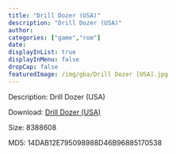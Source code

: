```yaml
---
title: "Drill Dozer (USA)"
description: "Drill Dozer (USA)"
author: 
categories: ["game","rom"]
date: 
displayInList: true
displayInMenu: false
dropCap: false
featuredImage: /img/gba/Drill Dozer [USA].jpg
---
```


Description: Drill Dozer (USA)

Download: <a style="text-decoration:underline;" href="https://mega.nz/#!TWJi3QqQ!n6kAQv1V_aEx6-lt1jVAzH1CVe49myOHmGeXrp8dKe0" target = "_blank" rel = "nofollow" > Drill Dozer (USA)</a>

Size: 8388608

MD5: 14DAB12E795098988D46B96885170538

